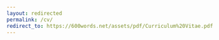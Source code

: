 ```yaml
---
layout: redirected
permalink: /cv/
redirect_to: https://600words.net/assets/pdf/Curriculum%20Vitae.pdf
---
```


